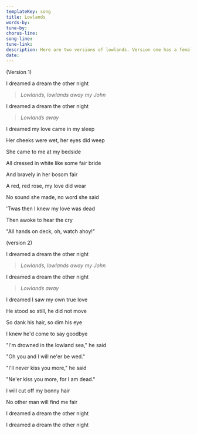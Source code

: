 ```yaml
---
templateKey: song
title: Lowlands  
words-by:
tune-by:
chorus-line:
song-line:
tune-link:
description: Here are two versions of lowlands. Version one has a female lover, version two a male lover. It should also be noted that in some versions, the last chorus line will add an extra few words: Lowlands, sweet lowlands away. If you plan to sing this version, just make sure we're clued in before you kick off.
date:
---
```

(Version 1)

I dreamed a dream the other night

> *Lowlands, lowlands away my John*

I dreamed a dream the other night

> *Lowlands away*

I dreamed my love came in my sleep

Her cheeks were wet, her eyes did weep

She came to me at my bedside

All dressed in white like some fair bride

And bravely in her bosom fair

A red, red rose, my love did wear

No sound she made, no word she said

'Twas then I knew my love was dead

Then awoke to hear the cry

\"All hands on deck, oh, watch ahoy!\"

(version 2)

I dreamed a dream the other night

> *Lowlands, lowlands away my John*

I dreamed a dream the other night

> *Lowlands away*

I dreamed I saw my own true love

He stood so still, he did not move

So dank his hair, so dim his eye

I knew he\'d come to say goodbye

\"I\'m drowned in the lowland sea,\" he said

\"Oh you and I will ne\'er be wed.\"

\"I\'ll never kiss you more,\" he said

\"Ne\'er kiss you more, for I am dead.\"

I will cut off my bonny hair

No other man will find me fair

I dreamed a dream the other night

I dreamed a dream the other night
